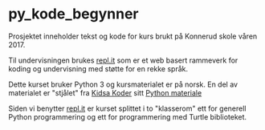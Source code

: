# py_kode_begynner
Prosjektet inneholder tekst og kode for kurs brukt på Konnerud skole våren 2017.

Til undervisningen brukes [repl.it](https://repl.it/) som er et web basert rammeverk
for koding og undervisning med støtte for en rekke språk.

Dette kurset bruker Python 3 og kursmaterialet er på norsk. En del av materialet er
"stjålet" fra [Kidsa Koder](https://kidsakoder.no/) sitt
[Python materiale](http://oppgaver.kidsakoder.no/python/)

Siden vi benytter [repl.it](https://repl.it/) er kurset splittet i to "klasserom"
ett for generell Python programmering og ett for programmering med Turtle biblioteket. 
